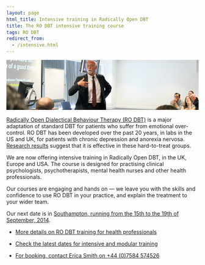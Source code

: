 ```yaml
---
layout: page
html_title: Intensive training in Radically Open DBT
title: The RO DBT intensive training course
tags: RO DBT
redirect_from:
  - /intensive.html
---
```



![](/images/presentation.png)

[Radically Open Dialectical Behaviour Therapy (RO DBT)](/about/) is a major adaptation of standard DBT for patients who suffer from emotional over-control. RO DBT has been developed over the past 20 years, in labs in the US and UK, for patients with chronic depression and anorexia nervosa. [Research results](http://www.southampton.ac.uk/psychology/research/groups/emotion_and_personality_bio_behavioural_laboratory.page) suggest that it is effective in these hard-to-treat groups.

We are now offering intensive training in Radically Open DBT, in the UK, Europe and USA. The course is designed for practising clinical psychologists, psychotherapists, mental health nurses and other health professionals.

Our courses are engaging and hands on — we leave you with the skills and confidence to use RO DBT in your practice, and explain the treatment to your wider team.

Our next date is in [Southampton, running from the 15th to the 19th of September, 2014](/events/2014-september-intensive.html).


- [More details on RO DBT training for health professionals](/professionals/)

- [Check the latest dates for intensive and modular training](/training/)

- [For booking, contact Erica Smith on +44 (0)7584 574526](/contact/)









